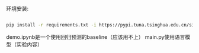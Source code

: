 环境安装:

```bash

pip install -r requirements.txt -i https://pypi.tuna.tsinghua.edu.cn/simple

```

demo.ipynb是一个使用回归预测的baseline（应该用不上）
main.py使用语言模型（实验内容）


